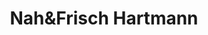 ---
title: "Nah&Frisch Hartmann"
url: /rohrbach-an-der-goelsen/nahundfrisch-hartmann/
shop: Supermarkt
---